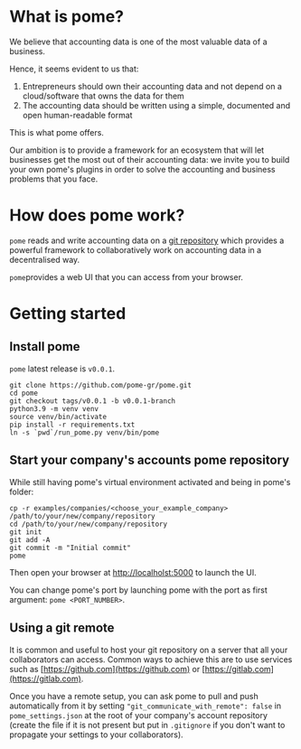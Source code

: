 # What is pome?

We believe that accounting data is one of the most valuable data of a business.   

Hence, it seems evident to us that:

1. Entrepreneurs should own their accounting data and not depend on a cloud/software that owns the data for them   
2. The accounting data should be written using a simple, documented and open human-readable format

This is what pome offers.

Our ambition is to provide a framework for an ecosystem that will let businesses get the most out of their accounting data: we invite you to build your own pome's plugins in order to solve the accounting and business problems that you face.

# How does pome work?

`pome` reads and write accounting data on a [git repository](https://en.wikipedia.org/wiki/Git) which provides a powerful framework to collaboratively work on accounting data in a decentralised way.

`pome`provides a web UI that you can access from your browser.

# Getting started

## Install pome

`pome` latest release is `v0.0.1`.

```
git clone https://github.com/pome-gr/pome.git
cd pome
git checkout tags/v0.0.1 -b v0.0.1-branch
python3.9 -m venv venv
source venv/bin/activate
pip install -r requirements.txt
ln -s `pwd`/run_pome.py venv/bin/pome
```

## Start your company's accounts pome repository

While still having pome's virtual environment activated and being in pome's folder:

```
cp -r examples/companies/<choose_your_example_company> /path/to/your/new/company/repository
cd /path/to/your/new/company/repository
git init
git add -A
git commit -m "Initial commit"
pome
```

Then open your browser at [http://localholst:5000](http://localholst:5000) to launch the UI.

You can change pome's port by launching pome with the port as first argument: `pome <PORT_NUMBER>`.

## Using a git remote

It is common and useful to host your git repository on a server that all your collaborators can access.
Common ways to achieve this are to use services such as [https://github.com](https://github.com) or [https://gitlab.com](https://gitlab.com).

Once you have a remote setup, you can ask pome to pull and push automatically from it by setting `"git_communicate_with_remote": false` in `pome_settings.json` at the root of your company's account repository (create the file if it is not present but put in `.gitignore` if you don't want to propagate your settings to your collaborators). 